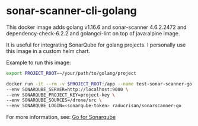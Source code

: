 # sonar-scanner-cli-golang

This docker image adds 
golang v1.16.6 
and sonar-scanner 4.6.2.2472 
and dependency-check-6.2.2 
and golangci-lint
on top of java:alpine image.   

It is useful for integrating SonarQube for golang projects. I personally use this image in a custom helm chart.

Example to run this image:

```bash
export PROJECT_ROOT=~/your/path/to/golang/project

docker run -it --rm -v $PROJECT_ROOT:/app --name test-sonar-scanner-go \
--env SONARQUBE_SERVER=http://localhost:9000 \
--env SONARQUBE_PROJECT_KEY=project-key \
--env SONARQUBE_SOURCES=/drone/src \
--env SONARQUBE_LOGIN=<sonarqube-token> raducrisan/sonarscanner-go

```

For more information, see: [Go for Sonarqube](https://medium.com/red6-es/go-for-sonarqube-ffff5b74f33a)
